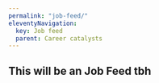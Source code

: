 ```yaml
---
permalink: "job-feed/"
eleventyNavigation:
  key: Job feed
  parent: Career catalysts
---
```


## This will be an Job Feed tbh
